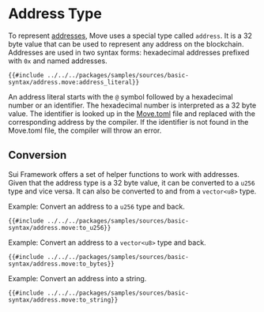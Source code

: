 # Address Type

<!--

Chapter: Basic Syntax
Goal: Introduce the address type
Notes:
    - a special type
    - named addresses via the Move.toml
    - address literals
    - 0x2 is 0x0000000...02

Links:
    - address concept
    - transaction context
    - Move.toml
    - your first move

 -->

To represent [addresses](./../concepts/address.md), Move uses a special type called `address`. It is a 32 byte value that can be used to represent any address on the blockchain. Addresses are used in two syntax forms: hexadecimal addresses prefixed with `0x` and named addresses.

```move
{{#include ../../../packages/samples/sources/basic-syntax/address.move:address_literal}}
```

An address literal starts with the `@` symbol followed by a hexadecimal number or an identifier. The hexadecimal number is interpreted as a 32 byte value. The identifier is looked up in the [Move.toml](./../concepts/manifest.md) file and replaced with the corresponding address by the compiler. If the identifier is not found in the Move.toml file, the compiler will throw an error.

## Conversion

Sui Framework offers a set of helper functions to work with addresses. Given that the address type is a 32 byte value, it can be converted to a `u256` type and vice versa. It can also be converted to and from a `vector<u8>` type.

Example: Convert an address to a `u256` type and back.
```move
{{#include ../../../packages/samples/sources/basic-syntax/address.move:to_u256}}
```

Example: Convert an address to a `vector<u8>` type and back.
```move
{{#include ../../../packages/samples/sources/basic-syntax/address.move:to_bytes}}
```

Example: Convert an address into a string.
```move
{{#include ../../../packages/samples/sources/basic-syntax/address.move:to_string}}
```
